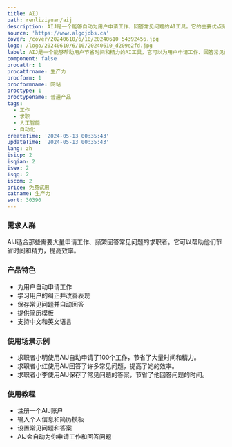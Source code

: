 ```yaml
---
title: AIJ
path: renliziyuan/aij
description: AIJ是一个能够自动为用户申请工作、回答常见问题的AI工具。它的主要优点是节省用户的时间和精力，背景信息、价格、定位等。
source: 'https://www.algojobs.ca'
cover: /cover/20240610/6/10/20240610_54392456.jpg
logo: /logo/20240610/6/10/20240610_d209e2fd.jpg
label: AIJ是一个能够帮助用户节省时间和精力的AI工具，它可以为用户申请工作、回答常见问题等。
component: false
procattr: 1
procattrname: 生产力
procform: 1
procformname: 网站
proctype: 1
proctypename: 普通产品
tags:
  - 工作
  - 求职
  - 人工智能
  - 自动化
createTime: '2024-05-13 00:35:43'
updateTime: '2024-05-13 00:35:43'
lang: zh
isicp: 2
isqian: 2
iswx: 2
isqq: 2
iscom: 2
price: 免费试用
catname: 生产力
sort: 30390
---
```




### 需求人群
AIJ适合那些需要大量申请工作、频繁回答常见问题的求职者。它可以帮助他们节省时间和精力，提高效率。

### 产品特色
* 为用户自动申请工作
* 学习用户的纠正并改善表现
* 保存常见问题并自动回答
* 提供简历模板
* 支持中文和英文语言

### 使用场景示例
* 求职者小明使用AIJ自动申请了100个工作，节省了大量时间和精力。
* 求职者小红使用AIJ回答了许多常见问题，提高了她的效率。
* 求职者小李使用AIJ保存了常见问题的答案，节省了他回答问题的时间。

### 使用教程
* 注册一个AIJ账户
* 输入个人信息和简历模板
* 设置常见问题和答案
* AIJ会自动为你申请工作和回答问题

  
